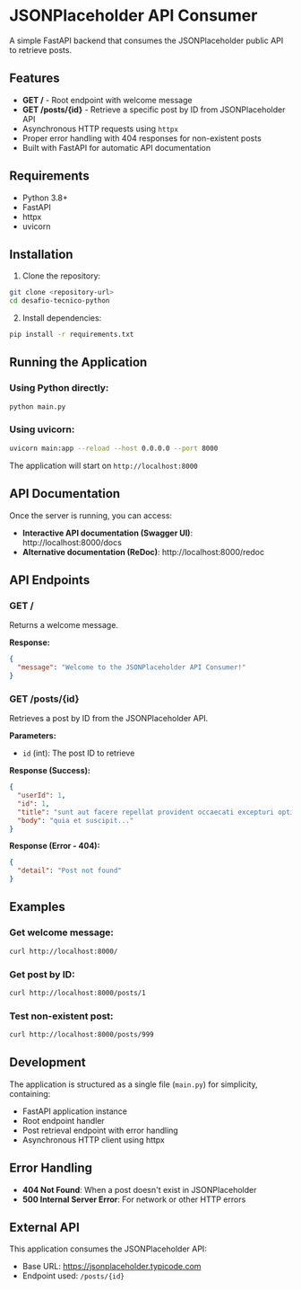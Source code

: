 # JSONPlaceholder API Consumer

A simple FastAPI backend that consumes the JSONPlaceholder public API to retrieve posts.

## Features

- **GET /** - Root endpoint with welcome message
- **GET /posts/{id}** - Retrieve a specific post by ID from JSONPlaceholder API
- Asynchronous HTTP requests using `httpx`
- Proper error handling with 404 responses for non-existent posts
- Built with FastAPI for automatic API documentation

## Requirements

- Python 3.8+
- FastAPI
- httpx
- uvicorn

## Installation

1. Clone the repository:
```bash
git clone <repository-url>
cd desafio-tecnico-python
```

2. Install dependencies:
```bash
pip install -r requirements.txt
```

## Running the Application

### Using Python directly:
```bash
python main.py
```

### Using uvicorn:
```bash
uvicorn main:app --reload --host 0.0.0.0 --port 8000
```

The application will start on `http://localhost:8000`

## API Documentation

Once the server is running, you can access:

- **Interactive API documentation (Swagger UI)**: http://localhost:8000/docs
- **Alternative documentation (ReDoc)**: http://localhost:8000/redoc

## API Endpoints

### GET /

Returns a welcome message.

**Response:**
```json
{
  "message": "Welcome to the JSONPlaceholder API Consumer!"
}
```

### GET /posts/{id}

Retrieves a post by ID from the JSONPlaceholder API.

**Parameters:**
- `id` (int): The post ID to retrieve

**Response (Success):**
```json
{
  "userId": 1,
  "id": 1,
  "title": "sunt aut facere repellat provident occaecati excepturi optio reprehenderit",
  "body": "quia et suscipit..."
}
```

**Response (Error - 404):**
```json
{
  "detail": "Post not found"
}
```

## Examples

### Get welcome message:
```bash
curl http://localhost:8000/
```

### Get post by ID:
```bash
curl http://localhost:8000/posts/1
```

### Test non-existent post:
```bash
curl http://localhost:8000/posts/999
```

## Development

The application is structured as a single file (`main.py`) for simplicity, containing:

- FastAPI application instance
- Root endpoint handler
- Post retrieval endpoint with error handling
- Asynchronous HTTP client using httpx

## Error Handling

- **404 Not Found**: When a post doesn't exist in JSONPlaceholder
- **500 Internal Server Error**: For network or other HTTP errors

## External API

This application consumes the JSONPlaceholder API:
- Base URL: https://jsonplaceholder.typicode.com
- Endpoint used: `/posts/{id}`
